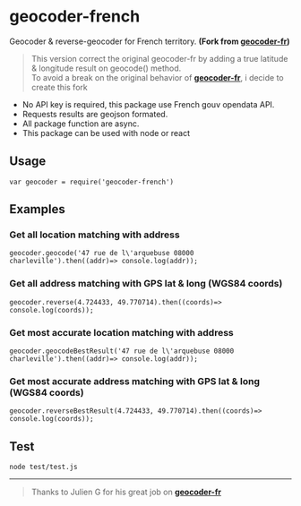 # geocoder-french

Geocoder & reverse-geocoder for French territory. **(Fork from [geocoder-fr](https://www.npmjs.com/package/geocoder-fr))**  
>This version correct the original geocoder-fr by adding a true latitude & longitude result on geocode() method.  
>To avoid a break on the original behavior of **[geocoder-fr](https://www.npmjs.com/package/geocoder-fr)**, i decide to create this fork  
  

* No API key is required, this package use French gouv opendata API.
* Requests results are geojson formated.
* All package function are async.
* This package can be used with node or react 

## Usage

```
var geocoder = require('geocoder-french')
```

## Examples

### Get all location matching with address

```
geocoder.geocode('47 rue de l\'arquebuse 08000 charleville').then((addr)=> console.log(addr));

```

### Get all address matching with GPS lat & long (WGS84 coords)

```
geocoder.reverse(4.724433, 49.770714).then((coords)=> console.log(coords));
```

### Get most accurate location matching with address

```
geocoder.geocodeBestResult('47 rue de l\'arquebuse 08000 charleville').then((addr)=> console.log(addr));

```

### Get most accurate address matching with GPS lat & long (WGS84 coords)

```
geocoder.reverseBestResult(4.724433, 49.770714).then((coords)=> console.log(coords));
```

## Test

```
node test/test.js
```
___
>Thanks to Julien G for his great job on **[geocoder-fr](https://www.npmjs.com/package/geocoder-fr)**
